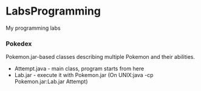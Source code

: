 # LabsProgramming
My programming labs

### Pokedex 
Pokemon.jar-based classes describing multiple Pokemon and their abilities.
 - Attempt.java - main class, program starts from here
 - Lab.jar - execute it with Pokemon.jar (On UNIX:java -cp Pokemon.jar:Lab.jar Attempt)